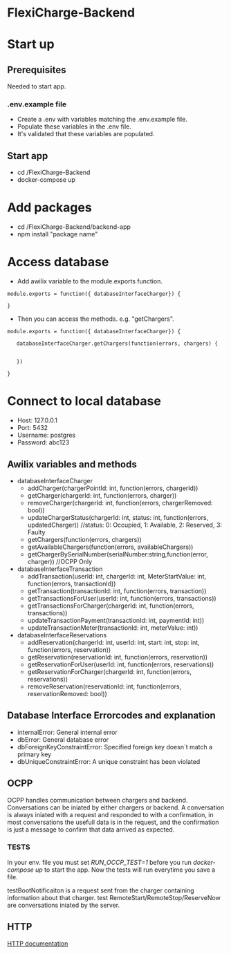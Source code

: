 # FlexiCharge-Backend

# Start up
## Prerequisites
Needed to start app.
### .env.example file
- Create a .env with variables matching the .env.example file.
- Populate these variables in the .env file.
- It's validated that these variables are populated.
## Start app
- cd /FlexiCharge-Backend
- docker-compose up

# Add packages
- cd /FlexiCharge-Backend/backend-app
- npm install "package name"

# Access database
- Add awilix variable to the module.exports function. 
```
module.exports = function({ databaseInterfaceCharger}) {

}
```
- Then you can access the methods. e.g. "getChargers". 
```
module.exports = function({ databaseInterfaceCharger}) {

   databaseInterfaceCharger.getChargers(function(errors, chargers) {
   

   })

}
```
# Connect to local database
  - Host: 127.0.0.1
  - Port: 5432
  - Username: postgres
  - Password: abc123
## Awilix variables and methods
- databaseInterfaceCharger
  - addCharger(chargerPointId: int, function(errors, chargerId))
  - getCharger(chargerId: int, function(errors, charger))
  - removeCharger(chargerId: int, function(errors, chargerRemoved: bool)) 
  - updateChargerStatus(chargerId: int, status: int, function(errors, updatedCharger)) //status: 0: Occupied, 1: Available, 2: Reserved, 3: Faulty
  - getChargers(function(errors, chargers)) 
  - getAvailableChargers(function(errors, availableChargers))
  - getChargerBySerialNumber(serialNumber:string,function(error, charger)) //OCPP Only
- databaseInterfaceTransaction
  - addTransaction(userId: int, chargerId: int, MeterStartValue: int, function(errors, transactionId))
  - getTransaction(transactionId: int, function(errors, transaction))
  - getTransactionsForUser(userId: int, function(errors, transactions))
  - getTransactionsForCharger(chargerId: int, function(errors, transactions))
  - updateTransactionPayment(transactionId: int, paymentId: int))
  - updateTransactionMeter(transactionId: int, meterValue: int))
- databaseInterfaceReservations
  - addReservation(chargerId: int, userId: int, start: int, stop: int, function(errors, reservation))
  - getReservation(reservationId: int, function(errors, reservation))
  - getReservationForUser(userId: int, function(errors, reservations))
  - getReservationForCharger(chargerId: int, function(errors, reservations))
  - removeReservation(reservationId: int, function(errors, reservationRemoved: bool))


## Database Interface Errorcodes and explanation
- internalError: General internal error
- dbError: General database error
- dbForeignKeyConstraintError: Specified foreign key doesn´t match a primary key
- dbUniqueConstraintError: A unique constraint has been violated


## OCPP 
  OCPP handles communication between chargers and backend. Conversations can be iniated by either chargers or backend. A conversation is always iniated with a request and responded to with a confirmation, in most conversations the usefull data is in the request, and the confirmation is just a message to confirm that data arrived as expected.  

### TESTS
  In your env. file you must set *RUN_OCCP_TEST=1* before you run *docker-compose up* to start the app. 
  Now the tests will run everytime you save a file.

  testBootNotificaiton is a request sent from the charger containing information about that charger.
  test RemoteStart/RemoteStop/ReserveNow are conversations iniated by the server.

## HTTP

[HTTP documentation](./backend-app/docs/http/README.md)
